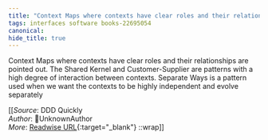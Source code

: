 ```yaml
---
title: "Context Maps where contexts have clear roles and their relationships ..."
tags: interfaces software books-22695054
canonical: 
hide_title: true
---
```


Context Maps where contexts have clear roles and their relationships are pointed out. The Shared Kernel and Customer-Supplier are patterns with a high degree of interaction between contexts. Separate Ways is a pattern used when we want the contexts to be highly independent and evolve separately


[[_Source_: DDD Quickly<br>
_Author_: UnknownAuthor<br>
_More_: [Readwise URL](https://readwise.io/open/446271394){:target="_blank"}
::wrap]]